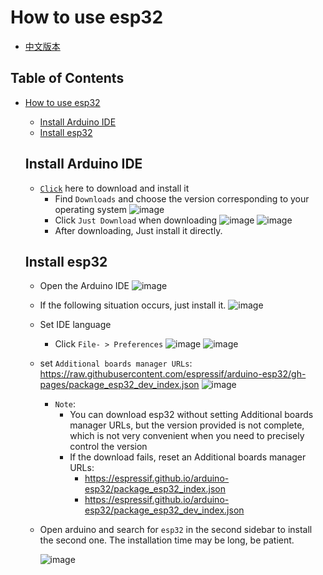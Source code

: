 # How to use esp32

* [中文版本](./How_To_Use_CN.md)

## Table of Contents

- [ How to use esp32](#How-to-use-esp32)
  - [Install Arduino IDE](#install-arduino-ide)
  - [Install esp32](#install-esp32)

  ## Install Arduino IDE
  * [`Click`](https://www.arduino.cc/en/software) here to download and install it
      *  Find `Downloads` and choose the version corresponding to your operating system
      ![image](https://github.com/user-attachments/assets/7b2e1bde-566a-45b8-a1b6-027e4b473356)
      *  Click `Just Download` when downloading
      ![image](https://github.com/user-attachments/assets/84290f8a-55b1-4d0a-8373-4375d6fe45aa)
      ![image](https://github.com/user-attachments/assets/34f7f218-c5db-4d8f-a195-5a8c65501d78)
      * After downloading, Just install it directly.

  ## Install esp32
  * Open the Arduino IDE
      ![image](https://github.com/user-attachments/assets/cb15d47b-ee2b-4fd7-b1c1-14518b545d35)
  * If the following situation occurs, just install it.
      ![image](https://github.com/user-attachments/assets/c6a3cb21-55d3-4aa1-8c5e-4ba4845acb96)
  * Set IDE language
      * Click `File- > Preferences`
      ![image](https://github.com/user-attachments/assets/628614e3-5151-4f2e-91f8-394ddb67a3ce)
      ![image](https://github.com/user-attachments/assets/45ba4791-4ef4-40a9-b7d4-5c1223ed9c11)
  * set `Additional boards manager URLs`: https://raw.githubusercontent.com/espressif/arduino-esp32/gh-pages/package_esp32_dev_index.json
      ![image](https://github.com/user-attachments/assets/14b6cdcd-3487-48f9-bb0d-5d0184e18ab1)

      * `Note`:
          * You can download esp32 without setting Additional boards manager URLs, but the version provided is not complete, which is not very convenient when you need to precisely control the version
          * If the download fails, reset an Additional boards manager URLs:
              *   https://espressif.github.io/arduino-esp32/package_esp32_index.json
              *   https://espressif.github.io/arduino-esp32/package_esp32_dev_index.json
  * Open arduino and search for `esp32` in the second sidebar to install the second one. The installation time may be long, be patient.

    ![image](https://github.com/user-attachments/assets/a1d597df-0410-439c-aa5e-089a0c3bdef7)




 


  
